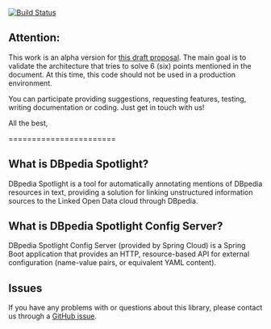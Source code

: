 
[![Build Status](https://travis-ci.org/dbpedia-spotlight/dbpedia-spotlight-config-server.svg?branch=master)](https://travis-ci.org/dbpedia-spotlight/dbpedia-spotlight-config-server)


## Attention:

This work is an alpha version for [this draft proposal](https://docs.google.com/document/d/1EYZPN4KmyAhlGPfyRBjiAhBVgCSVzhG0jR-9kQd7v0s/edit?usp=sharing).  The main goal is to validate the architecture that tries to solve 6 (six) points mentioned in the document. At this time, this code should not be used in a production environment.

You can participate providing suggestions, requesting features, testing, writing documentation or coding. Just get in touch with us!

All the best,


=======================



## What is DBpedia Spotlight?

DBpedia Spotlight is a tool for automatically annotating mentions of DBpedia resources in text, providing a solution for linking unstructured information sources to the Linked Open Data cloud through DBpedia.

## What is DBpedia Spotlight Config Server?

DBpedia Spotlight Config Server (provided by Spring Cloud) is a Spring Boot application that provides an HTTP, resource-based API for external configuration (name-value pairs, or equivalent YAML content).


## Issues

If you have any problems with or questions about this library, please contact us through a [GitHub issue](https://github.com/sandroacoelho/dbpedia-spotlight-config-server/issues).





